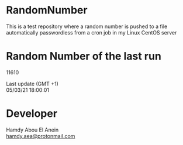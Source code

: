 # RandomNumber    
This is a test repository where a random number is pushed to a file automatically passwordless from a cron job in my Linux CentOS server    
# Random Number of the last run   
11610
      
Last update (GMT +1)    
05/03/21 18:00:01
# Developer    
Hamdy Abou El Anein   
hamdy.aea@protonmail.com
